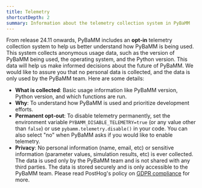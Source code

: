 ```yaml
---
title: Telemetry
shortcutDepth: 2
summary: Information about the telemetry collection system in PyBaMM
---
```


From release 24.11 onwards, PyBaMM includes an **opt-in** telemetry collection system to help us better understand how PyBaMM is being used. This system collects anonymous usage data, such as the version of PyBaMM being used, the operating system, and the Python version. This data will help us make informed decisions about the future of PyBaMM. We would like to assure you that no personal data is collected, and the data is only used by the PyBaMM team. Here are some details:

- **What is collected**: Basic usage information like PyBaMM version, Python version, and which functions are run.
- **Why**: To understand how PyBaMM is used and prioritize development efforts.
- **Permanent opt-out**: To disable telemetry permanently, set the environment variable `PYBAMM_DISABLE_TELEMETRY=true` (or any value other than `false`) or use `pybamm.telemetry.disable()` in your code. You can also select "no" when PyBaMM asks if you would like to enable telemetry.
- **Privacy**: No personal information (name, email, etc) or sensitive information (parameter values, simulation results, etc) is ever collected. The data is used only by the PyBaMM team and is not shared with any third parties. The data is stored securely and is only accessible to the PyBaMM team. Please read PostHog's policy on [GDPR compliance](https://posthog.com/docs/privacy/gdpr-compliance) for more.
